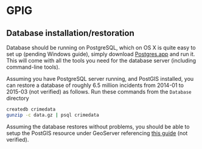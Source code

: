 # GPIG

## Database installation/restoration

Database should be running on PostgreSQL, which on OS X is quite easy to set up (pending Windows guide), simply download [Postgres.app](https://github.com/PostgresApp/PostgresApp/releases) and run it. This will come with all the tools you need for the database server (including command-line tools).

Assuming you have PostgreSQL server running, and PostGIS installed, you can restore a database of roughly 6.5 million incidents from 2014-01 to 2015-03 (not verified) as follows. Run these commands from the `Database` directory

```bash
createdb crimedata
gunzip -c data.gz | psql crimedata
```

Assuming the database restores without problems, you should be able to setup the PostGIS resource under GeoServer referencing [this guide](http://docs.geoserver.org/stable/en/user/data/database/postgis.html) (not verified).

